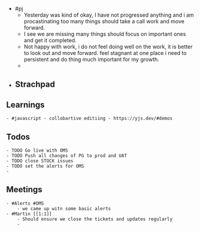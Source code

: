 - #pj
	- Yesterday was kind of okay, I have not progressed anything and i am procastinating too many things should take a call work and move forward.
	- I see we are missing many things should focus on important ones and get it completed.
	- Not happy with work, i do not feel doing well on the work, it is better to look out and move forward. feel stagnant at one place i need to persistent  and do thing much important for my growth.
	-
- ## Strachpad
## Learnings
	- #javascript - collobartive editiing - https://yjs.dev/#demos
## Todos
	- TODO Go live with OMS
	- TODO Push all changes of PG to prod and UAT
	- TODO close STOCK issues
	- TODO set the alerts for OMS
	-
## Meetings
	- #Alerts #OMS
		- we came up witn some basic alerts
	- #Martin [[1:1]]
		- Should ensure we close the tickets and updates regularly
		-